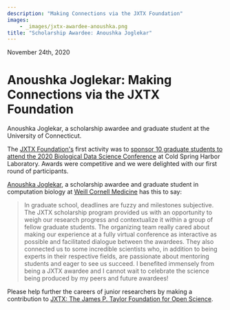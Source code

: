 ```yaml
---
description: "Making Connections via the JXTX Foundation"
images:
    - _images/jxtx-awardee-anoushka.png
title: "Scholarship Awardee: Anoushka Joglekar"
---
```


<NewsroomDate>November 24th, 2020</NewsroomDate>

# Anoushka Joglekar: Making Connections via the JXTX Foundation

<FigureImage alt="Anoushka Joglekar" image={props.images[0]}></FigureImage>
<figcaption>Anoushka Joglekar, a scholarship awardee and graduate student at the University of Connecticut.</figcaption>

The [JXTX Foundation's][1] first activity was to [sponsor 10 graduate students to attend the 2020 Biological Data Science Conference][2] at Cold Spring Harbor Laboratory. Awards were competitive and we were delighted with our first round of participants.

[Anoushka Joglekar][3], a scholarship awardee and graduate student in computation biology at [Weill Cornell Medicine][4] has this to say:

> In graduate school, deadlines are fuzzy and milestones subjective. The JXTX scholarship program provided us with an opportunity to weigh our research progress and contextualize it within a group of fellow graduate students. The organizing team really cared about making our experience at a fully virtual conference as interactive as possible and facilitated dialogue between the awardees. They also connected us to some incredible scientists who, in addition to being experts in their respective fields, are passionate about mentoring students and eager to see us succeed. I benefited immensely from being a JXTX awardee and I cannot wait to celebrate the science being produced by my peers and future awardees!

Please help further the careers of junior researchers by making a contribution to [JXTX: The James P. Taylor Foundation for Open Science][1].

[1]: /foundation/about-the-jxtx-foundation
[2]: /news/2020-10-jxtx-awardees/
[3]: https://twitter.com/noush_joglekar
[4]: https://weill.cornell.edu/research
